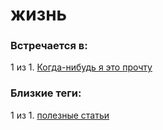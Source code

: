 # жизнь

### Встречается в:

1 из 1. [Когда-нибудь я это прочту](../Жизнь/Когда-нибудь%20я%20это%20прочту.md)


### Близкие теги:

1 из 1. [полезные статьи](../__tags/poleznye_stati.md)

